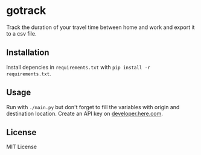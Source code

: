 # gotrack
Track the duration of your travel time between home and work and export it to a csv file. 

## Installation
Install depencies in `requirements.txt` with `pip install -r requirements.txt`.

## Usage
Run with `./main.py` but don't forget to fill the variables with origin and destination location. Create an API key on
[developer.here.com](https://developer.here.com/develop/rest-apis).

## License
MIT License